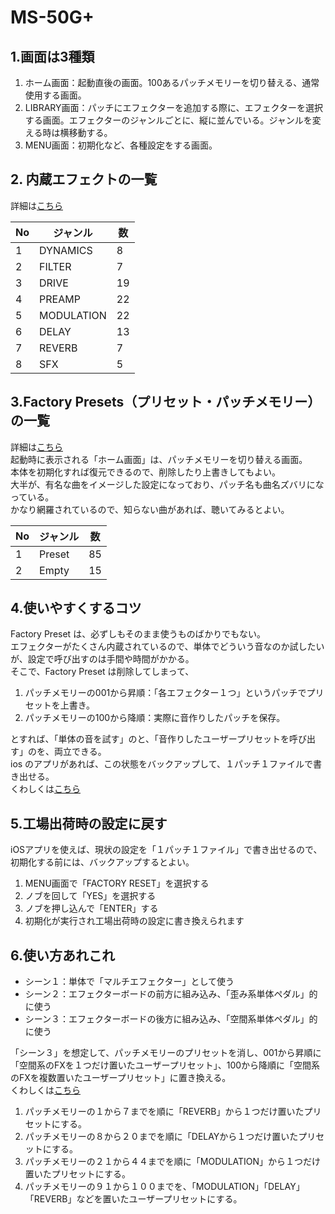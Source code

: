 # MS-50G+
  
## 1.画面は3種類
1. ホーム画面：起動直後の画面。100あるパッチメモリーを切り替える、通常使用する画面。  
2. LIBRARY画面：パッチにエフェクターを追加する際に、エフェクターを選択する画面。エフェクターのジャンルごとに、縦に並んでいる。ジャンルを変える時は横移動する。  
3. MENU画面：初期化など、各種設定をする画面。  
  
## 2. 内蔵エフェクトの一覧
詳細は[こちら](./FXlist.md)
  
|No|ジャンル|数|
|--|--|--|
|1|DYNAMICS|8|
|2|FILTER|7|
|3|DRIVE|19|
|4|PREAMP|22|
|5|MODULATION|22|
|6|DELAY|13|
|7|REVERB|7|
|8|SFX|5|
  
## 3.Factory Presets（プリセット・パッチメモリー）の一覧
詳細は[こちら](./FactoryPreset.md)  
起動時に表示される「ホーム画面」は、パッチメモリーを切り替える画面。  
本体を初期化すれば復元できるので、削除したり上書きしてもよい。  
大半が、有名な曲をイメージした設定になっており、パッチ名も曲名ズバリになっている。  
かなり網羅されているので、知らない曲があれば、聴いてみるとよい。  
  
|No|ジャンル|数|
|--|--|--|
|1|Preset|85|
|2|Empty|15|
  
## 4.使いやすくするコツ
Factory Preset は、必ずしもそのまま使うものばかりでもない。  
エフェクターがたくさん内蔵されているので、単体でどういう音なのか試したいが、設定で呼び出すのは手間や時間がかかる。  
そこで、Factory Preset は削除してしまって、  
1. パッチメモリーの001から昇順：「各エフェクター１つ」というパッチでプリセットを上書き。
2. パッチメモリーの100から降順：実際に音作りしたパッチを保存。
  
とすれば、「単体の音を試す」のと、「音作りしたユーザープリセットを呼び出す」のを、両立できる。  
ios のアプリがあれば、この状態をバックアップして、１パッチ１ファイルで書き出せる。  
くわしくは[こちら](./UserPreset.md)
  
## 5.工場出荷時の設定に戻す
iOSアプリを使えば、現状の設定を「１パッチ１ファイル」で書き出せるので、初期化する前には、バックアップするとよい。  
  
1. MENU画面で「FACTORY RESET」を選択する
2. ノブを回して「YES」を選択する
3. ノブを押し込んで「ENTER」する
4. 初期化が実行され工場出荷時の設定に書き換えられます
  
## 6.使い方あれこれ
- シーン１：単体で「マルチエフェクター」として使う
- シーン２：エフェクターボードの前方に組み込み、「歪み系単体ペダル」的に使う
- シーン３：エフェクターボードの後方に組み込み、「空間系単体ペダル」的に使う
  
「シーン３」を想定して、パッチメモリーのプリセットを消し、001から昇順に「空間系のFXを１つだけ置いたユーザープリセット」、100から降順に「空間系のFXを複数置いたユーザープリセット」に置き換える。  
くわしくは[こちら](./UserPreset.md)
  
1. パッチメモリーの１から７までを順に「REVERB」から１つだけ置いたプリセットにする。
2. パッチメモリーの８から２０までを順に「DELAYから１つだけ置いたプリセットにする。
3. パッチメモリーの２１から４４までを順に「MODULATION」から１つだけ置いたプリセットにする。
4. パッチメモリーの９１から１００までを、「MODULATION」「DELAY」「REVERB」などを置いたユーザープリセットにする。